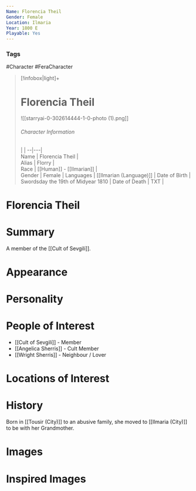```yaml
---
Name: Florencia Theil  
Gender: Female
Location: Ilmaria
Year: 1800 E
Playable: Yes
---
```


### Tags
#Character #FeraCharacter 

> [!infobox|light]+  
> # Florencia Theil  
> ![[starryai-0-302614444-1-0-photo (1).png]]
> ###### Character Information
>  |   |
> --|---|  
> Name | Florencia Theil |  
> Alias | Florry |  
> Race | [[Human]] - [[Ilmarian]] |  
> Gender | Female |
> Languages | [[Ilmarian (Language)]] |
> Date of Birth | Swordsday the 19th of Midyear 1810 |
> Date of Death | TXT |

# Florencia Theil

# Summary
A member of the [[Cult of Sevgili]].

# Appearance

# Personality

# People of Interest
- [[Cult of Sevgili]] - Member
- [[Angelica Sherris]] - Cult Member
- [[Wright Sherris]] - Neighbour / Lover

# Locations of Interest

# History
Born in [[Tousir (City)]] to an abusive family, she moved to [[Ilmaria (City)]] to be with her Grandmother.

# Images

# Inspired Images
